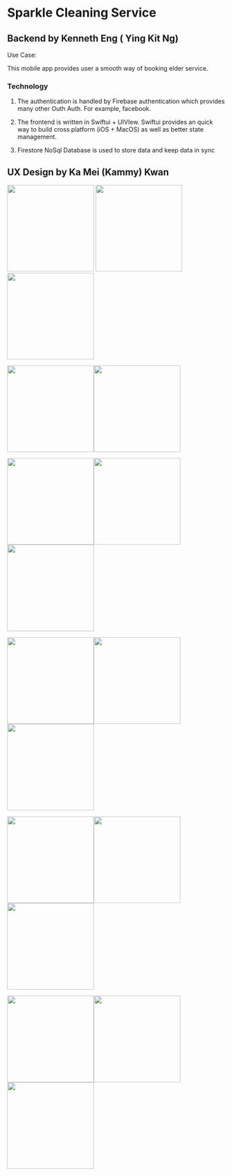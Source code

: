#  Sparkle Cleaning Service 

## Backend by Kenneth Eng ( Ying Kit Ng)

Use Case:

This mobile app provides user a smooth way of booking elder service. 

### Technology 

1. The authentication is handled by Firebase authentication which provides many other Outh Auth. For example, facebook. 

2. The frontend is written in Swiftui + UIVIew. Swiftui provides an quick way to build cross platform (iOS + MacOS) as well as better state management. 

3. Firestore NoSql Database is used to store data and keep data in  sync 



## UX Design  by Ka Mei (Kammy) Kwan


<img src="https://github.com/kent5i5/SparkleCleaningService/blob/main/doc/home.png" width="200" > <img src="https://github.com/kent5i5/SparkleCleaningService/blob/main/doc/home2.png" width="200" ><img src="https://github.com/kent5i5/SparkleCleaningService/blob/main/doc/home3.png" width="200" >

<img src="https://github.com/kent5i5/SparkleCleaningService/blob/main/doc/login.png" width="200" ><img src="https://github.com/kent5i5/SparkleCleaningService/blob/main/doc/starting.png" width="200" >

<img src="https://github.com/kent5i5/SparkleCleaningService/blob/main/doc/calender.png" width="200" ><img src="https://github.com/kent5i5/SparkleCleaningService/blob/main/doc/profile.png" width="200" ><img src="https://github.com/kent5i5/SparkleCleaningService/blob/main/doc/settings.png" width="200" >

<img src="https://github.com/kent5i5/SparkleCleaningService/blob/main/doc/select_service1.png" width="200" ><img src="https://github.com/kent5i5/SparkleCleaningService/blob/main/doc/select_service2.png" width="200" ><img src="https://github.com/kent5i5/SparkleCleaningService/blob/main/doc/select_service3.png" width="200" >

<img src="https://github.com/kent5i5/SparkleCleaningService/blob/main/doc/select_service4.png" width="200" ><img src="https://github.com/kent5i5/SparkleCleaningService/blob/main/doc/select_service5.png" width="200" ><img src="https://github.com/kent5i5/SparkleCleaningService/blob/main/doc/select_service6.png" width="200" >

<img src="https://github.com/kent5i5/SparkleCleaningService/blob/main/doc/select_service7.png" width="200" ><img src="https://github.com/kent5i5/SparkleCleaningService/blob/main/doc/select_service8.png" width="200" ><img src="https://github.com/kent5i5/SparkleCleaningService/blob/main/doc/select_service9.png" width="200" >






